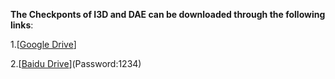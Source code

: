 **The Checkponts of I3D and DAE can be downloaded through the following links**:

1.[[Google Drive](https://drive.google.com/file/d/)]

2.[[Baidu Drive](https://pan.baidu.com/s/)](Password:1234)
